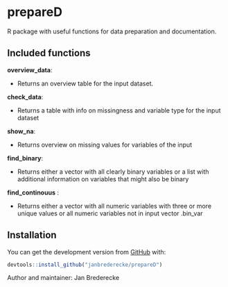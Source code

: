 # prepareD

R package with useful functions for data preparation and documentation.

## Included functions

**overview_data**:
* Returns an overview table for the input dataset.

**check_data**:
* Returns a table with info on missingness and variable type for the input dataset

**show_na**:
* Returns overview on missing values for variables of the input

**find_binary**:
* Returns either a vector with all clearly binary variables or a list with additional information on variables that might also be binary

**find_continouus** :
* Returns either a vector with all numeric variables with three or more unique values or all numeric variables not in input vector .bin_var

## Installation

You can get the development version from [GitHub](https://github.com/) with:

``` r
devtools::install_github("janbrederecke/prepareD")
```



Author and maintainer: Jan Brederecke
